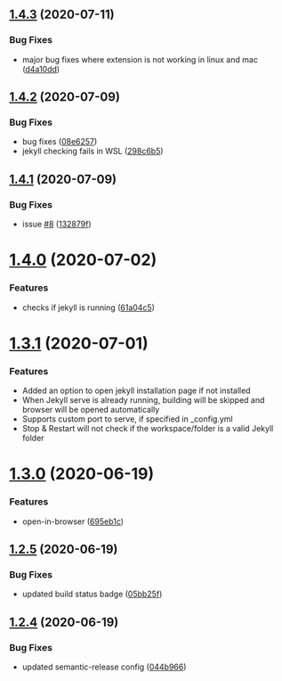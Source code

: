 ## [1.4.3](https://github.com/Kanna727/jekyll-run/compare/v1.4.2...v1.4.3) (2020-07-11)


### Bug Fixes

* major bug fixes where extension is not working in linux and mac ([d4a10dd](https://github.com/Kanna727/jekyll-run/commit/d4a10dd36ede72c28f4ef9239db0d57b5f41dd00))

## [1.4.2](https://github.com/Kanna727/jekyll-run/compare/v1.4.1...v1.4.2) (2020-07-09)


### Bug Fixes

* bug fixes ([08e6257](https://github.com/Kanna727/jekyll-run/commit/08e62571931b6968e355856b5697d62c34d4bc5f))
* jekyll checking fails in WSL ([298c6b5](https://github.com/Kanna727/jekyll-run/commit/298c6b5d51042021799b15ee37c84a86573f9020))

## [1.4.1](https://github.com/Kanna727/jekyll-run/compare/v1.4.0...v1.4.1) (2020-07-09)


### Bug Fixes

* issue [#8](https://github.com/Kanna727/jekyll-run/issues/8) ([132879f](https://github.com/Kanna727/jekyll-run/commit/132879f75cc984a0284630ec6dae34114db75047))

# [1.4.0](https://github.com/Kanna727/jekyll-run/compare/v1.3.0...v1.4.0) (2020-07-02)


### Features

* checks if jekyll is running ([61a04c5](https://github.com/Kanna727/jekyll-run/commit/61a04c5631e11201212439e16876f167e28514d6))

# [1.3.1](https://github.com/Kanna727/jekyll-run/compare/v1.3.0...v1.3.1) (2020-07-01)


### Features

* Added an option to open jekyll installation page if not installed
* When Jekyll serve is already running, building will be skipped and browser will be opened automatically
* Supports custom port to serve, if specified in _config.yml
* Stop & Restart will not check if the workspace/folder is a valid Jekyll folder

# [1.3.0](https://github.com/Kanna727/jekyll-run/compare/v1.2.5...v1.3.0) (2020-06-19)


### Features

* open-in-browser ([695eb1c](https://github.com/Kanna727/jekyll-run/commit/695eb1c6aba67248a203bbb67fb732700668106b))

## [1.2.5](https://github.com/Kanna727/jekyll-run/compare/v1.2.4...v1.2.5) (2020-06-19)


### Bug Fixes

* updated build status badge ([05bb25f](https://github.com/Kanna727/jekyll-run/commit/05bb25f1457ff66ef5fbb155f50bc72bea8156dc))

## [1.2.4](https://github.com/Kanna727/jekyll-run/compare/v1.2.3...v1.2.4) (2020-06-19)


### Bug Fixes

* updated semantic-release config ([044b966](https://github.com/Kanna727/jekyll-run/commit/044b966a52076f6376ad70faa0fd6e5b0f49b27d))
